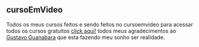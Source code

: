 ## cursoEmVideo

Todos os meus cursos feitos e sendo feitos no cursoemvideo
para acessar todos os cursos gratuitos [click aqui!](https://www.cursoemvideo.com)
todos meus agradecimentos ao [Gustavo Guanabara](https://github.com/gustavoguanabara) que esta fazendo meu sonho ser realidade.
